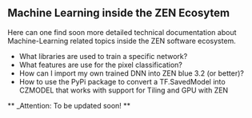 ## Machine Learning inside the ZEN Ecosytem

Here can one find soon more detailed technical documentation about Machine-Learning related topics inside the ZEN software ecosystem.

- What libraries are used to train a specific network?
- What features are use for the pixel classification?
- How can I import my own trained DNN into ZEN blue 3.2 (or better)?
- How to use the PyPi package to convert a TF.SavedModel into CZMODEL that works with support for Tiling and GPU with ZEN

** _Attention: To be updated soon! **
